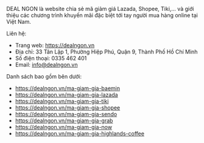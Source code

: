 DEAL NGON là website chia sẻ mã giảm giá Lazada, Shopee, Tiki,… và giới thiệu các chương trình khuyến mãi đặc biệt tới tay người mua hàng online tại Việt Nam.

Liên hệ:
- Trang web: https://dealngon.vn
- Địa chỉ: 33 Tân Lập 1, Phường Hiệp Phú, Quận 9, Thành Phố Hồ Chí Minh
- Số điện thoại: 0335 462 401
- Email: info@dealngon.vn

Danh sách bao gồm bên dưới:
- https://dealngon.vn/ma-giam-gia-baemin
- https://dealngon.vn/ma-giam-gia-lazada
- https://dealngon.vn/ma-giam-gia-tiki
- https://dealngon.vn/ma-giam-gia-shopee
- https://dealngon.vn/ma-giam-gia-sendo
- https://dealngon.vn/ma-giam-gia-grab
- https://dealngon.vn/ma-giam-gia-now
- https://dealngon.vn/ma-giam-gia-highlands-coffee
